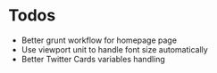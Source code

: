 # Todos

- Better grunt workflow for homepage page
- Use viewport unit to handle font size automatically
- Better Twitter Cards variables handling
